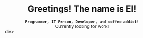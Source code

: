 # <div align="center">Greetings! The name is El!</div>
<div align="center">
  <strong><code>Programmer, IT Person, Developer, and coffee addict!</code></strong>
</div>


<div align="center">Currently looking for work!</div>div>

<!--
**thenameisel/thenameisel** is a ✨ _special_ ✨ repository because its `README.md` (this file) appears on your GitHub profile.

Here are some ideas to get you started:

- 🔭 I’m currently working on ...
- 🌱 I’m currently learning ...
- 👯 I’m looking to collaborate on ...
- 🤔 I’m looking for help with ...
- 💬 Ask me about ...
- 📫 How to reach me: ...
- 😄 Pronouns: ...
- ⚡ Fun fact: ...
-->
